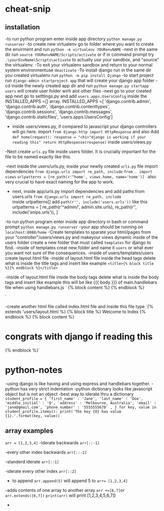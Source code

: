 # cheat-snip
## installation
-to run python program enter inside app directory `python manage.py runserver`
-to create new virtualenv go to folder where you want to create the envirment and run `python -m virtualenv YOURenvNAME`
-next in the same dir run `source YOURenvNAME/Scripts/activate` or if in command prompt try `.\yourEnvName\Scripts\activate` to actually _use_ your sandbox, and "source" the virtualenv.
-To exit your virtualenv sandbox and return to your normal system environmentuse `deactivate`
-To install django run in the same dir you created virtualenv run `python -m pip install Django`
-to start project run `django-admin startproject app` that will create your django app folder
-cd inside the newly created app dir and run `python manage.py startapp users` will create user folder wirh alot other files
-next go to your created app next go to setttings.py and add `users.apps.UsersConfig` inside the  INSTALLED_APPS =[] array.
 INSTALLED_APPS =[ 
    'django.contrib.admin',
    'django.contrib.auth',
    'django.contrib.contenttypes',
    'django.contrib.sessions',
    'django.contrib.messages',
    'django.contrib.staticfiles',
    'users.apps.UsersConfig']

- inside users/views.py, if compared to javascript your django controllers will go here.
import `from django.http import HttpResponse` and also
Add `def home(request): response = "<h1>"django is working if your reading this" return HttpResponse(response)` 
inside users/views.py

-Next create `urls.py` file inside users folder. It is crucially important for the file to be named exactly like this.

-next inside the users/urls.py, inside your newlly created `urls.py` file import dependencies
`from django.urls import re_path, include`
`from . import views` 
`urlpatterns = [re_path(r'^home', views.home, name='home')] `
also very crucial to have exact naming for the app to work.

- next, inside app/urls.py import dependencies and add paths from users.urls
`from django.urls import re_path, include`  
inside urlpatterns[] add ` path(r'', include('users.urls')) ` like this
   urlpatterns = [
    re_path(r'^admin/', admin.site.urls),
    re_path(r'', include('snips.urls')),
]



-to run python program enter inside app directory in bash or command prompt `python manage.py runserver`
-your app should be running on `localhost:8080/home`
-Create templates to sparate your html/pages from your "controller"/users/views.py and makeyour views dynamic inside of the users folder create a new folder that must called `templates` for django to find. 
-inside of templates creat new folder and name it `users` or what ever you want not sure of the consequences.
-inside of users/templates/users create layout.html file
-inside of layout.html file inside the head tags delete what is inside the title tags and insert like example
`<title>{% block title %}{% endblock %}</title>`

-inside of layout.html file inside the body tags delete what is inside the body tags and insert like example
this will be like {{{ body }}} of main.handlebars file when using handlebars.js
`<body>
{% block content %}
{% endblock %}
</body> `

-create another html file called index.html file and inside this file type
 `{% extends 'users/layout.html %} 
 {% block title %} Welcome to Index {% endblock %} 
  {% block content %}
   <h1>congrats with django if reading this</h1>
  {% endblock %}`

# python-notes
-using django is like having and using express and handlebars together. 
-python has very strict indentation
-python dictionary looks like javascript object but is not an object
-best way to iderate thru a dictionary
`student_profile = {
        'first_name' : 'Jane',
        'last_name' : 'Doe',
        'middle_initial' : 'Q',
        'address' : 'Melbourne, Australia',
        'email' : 'jane@gmail.com',
        'phone_number' : '5555555678' ,
        }
for key, value in student_profile.items():
    print('The key {0} has value {1}.'.format(key, value))`

## array examples
`arr = [1,2,3,4]`
-iderate backwards `arr[::-1]`

-every other index backwards `arr[::-2]`

-standerd iderate `arr[::1]`

-iderate every other index `arr[::2]`

- to append `arr.append(5)` will append 5 to `arr= [1,2,3,4]`

-adds contents of one array to another array `arr +=[6,7]`or `arr.extends([6,7])`
`print(arr)` will print [1,2,3,4,5,6,7])

-